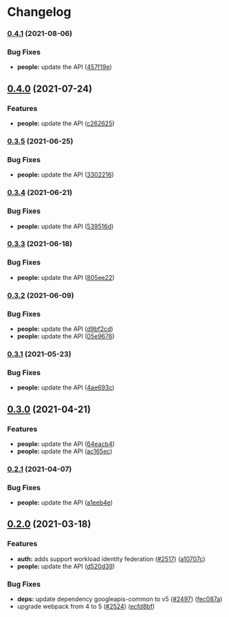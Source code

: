 # Changelog

### [0.4.1](https://www.github.com/googleapis/google-api-nodejs-client/compare/people-v0.4.0...people-v0.4.1) (2021-08-06)


### Bug Fixes

* **people:** update the API ([457f19e](https://www.github.com/googleapis/google-api-nodejs-client/commit/457f19ea1b8d29a3427633707c168436e359d491))

## [0.4.0](https://www.github.com/googleapis/google-api-nodejs-client/compare/people-v0.3.5...people-v0.4.0) (2021-07-24)


### Features

* **people:** update the API ([c262625](https://www.github.com/googleapis/google-api-nodejs-client/commit/c26262539c2f61e6df2425abd25d95870b78d024))

### [0.3.5](https://www.github.com/googleapis/google-api-nodejs-client/compare/people-v0.3.4...people-v0.3.5) (2021-06-25)


### Bug Fixes

* **people:** update the API ([3302216](https://www.github.com/googleapis/google-api-nodejs-client/commit/330221632f1a1c97f0ead4551cdc03e3d9c869a3))

### [0.3.4](https://www.github.com/googleapis/google-api-nodejs-client/compare/people-v0.3.3...people-v0.3.4) (2021-06-21)


### Bug Fixes

* **people:** update the API ([539516d](https://www.github.com/googleapis/google-api-nodejs-client/commit/539516d1e0c781291939cc3acec57d19b293ec90))

### [0.3.3](https://www.github.com/googleapis/google-api-nodejs-client/compare/people-v0.3.2...people-v0.3.3) (2021-06-18)


### Bug Fixes

* **people:** update the API ([805ee22](https://www.github.com/googleapis/google-api-nodejs-client/commit/805ee22c68b2819c028c10c67bd5470d4146e0bd))

### [0.3.2](https://www.github.com/googleapis/google-api-nodejs-client/compare/people-v0.3.1...people-v0.3.2) (2021-06-09)


### Bug Fixes

* **people:** update the API ([d9bf2cd](https://www.github.com/googleapis/google-api-nodejs-client/commit/d9bf2cdfdbf1d34d911928b9c26882768150a87c))
* **people:** update the API ([05e9676](https://www.github.com/googleapis/google-api-nodejs-client/commit/05e967605473c3af1ced7970b0a5a3bb3d0aefa1))

### [0.3.1](https://www.github.com/googleapis/google-api-nodejs-client/compare/people-v0.3.0...people-v0.3.1) (2021-05-23)


### Bug Fixes

* **people:** update the API ([4ae693c](https://www.github.com/googleapis/google-api-nodejs-client/commit/4ae693ca98b44f683dd0668627bc6752491cdd34))

## [0.3.0](https://www.github.com/googleapis/google-api-nodejs-client/compare/people-v0.2.1...people-v0.3.0) (2021-04-21)


### Features

* **people:** update the API ([64eacb4](https://www.github.com/googleapis/google-api-nodejs-client/commit/64eacb416ce8ca6f209108b1875d30fd032f2ba0))
* **people:** update the API ([ac165ec](https://www.github.com/googleapis/google-api-nodejs-client/commit/ac165ece9502b15e0337010a3e95acb925d42f05))

### [0.2.1](https://www.github.com/googleapis/google-api-nodejs-client/compare/people-v0.2.0...people-v0.2.1) (2021-04-07)


### Bug Fixes

* **people:** update the API ([a1eeb4e](https://www.github.com/googleapis/google-api-nodejs-client/commit/a1eeb4ec6607a94713d2a8a719efe0aa3edaa7eb))

## [0.2.0](https://www.github.com/googleapis/google-api-nodejs-client/compare/people-v0.1.0...people-v0.2.0) (2021-03-18)


### Features

* **auth:** adds support workload identity federation ([#2517](https://www.github.com/googleapis/google-api-nodejs-client/issues/2517)) ([a10707c](https://www.github.com/googleapis/google-api-nodejs-client/commit/a10707c477759e7c9ef6360a2fe800856fb600c1))
* **people:** update the API ([d520d39](https://www.github.com/googleapis/google-api-nodejs-client/commit/d520d39c5afe2045e95e13fa5c0334be71679629))


### Bug Fixes

* **deps:** update dependency googleapis-common to v5 ([#2497](https://www.github.com/googleapis/google-api-nodejs-client/issues/2497)) ([fec087a](https://www.github.com/googleapis/google-api-nodejs-client/commit/fec087abcf3d994dd41c3ffa0a0c12b1f9f09dae))
* upgrade webpack from 4 to 5  ([#2524](https://www.github.com/googleapis/google-api-nodejs-client/issues/2524)) ([ecfd8bf](https://www.github.com/googleapis/google-api-nodejs-client/commit/ecfd8bfcd06e1beabff7ec9a8c4000222379eb8d))
